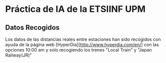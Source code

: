 # Práctica de IA de la ETSIINF UPM

## Datos Recogidos
Los datos de las distancias reales entre estaciones han sido recogidos con ayuda de la página web [HyperDia][http://www.hyperdia.com/en/] con las opciones 10:00 am y solo recogiendo los trenes "Local Train" y "Japan Railway(JR)"

